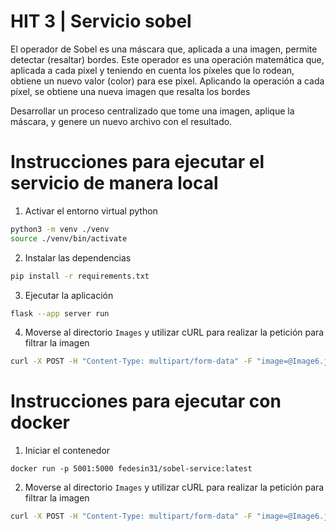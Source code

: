 # HIT 3 | Servicio sobel

El operador de Sobel es una máscara que, aplicada a una imagen, permite detectar (resaltar) bordes. Este operador es una operación matemática que, aplicada a cada pixel y teniendo en cuenta los píxeles que lo rodean, obtiene un nuevo valor (color) para ese pixel. Aplicando la operación a cada píxel, se obtiene una nueva imagen que resalta los bordes

Desarrollar un proceso centralizado que tome una imagen, aplique la máscara, y genere un nuevo archivo con el resultado.

# Instrucciones para ejecutar el servicio de manera local

1. Activar el entorno virtual python

```bash
python3 -m venv ./venv
source ./venv/bin/activate
```

2. Instalar las dependencias

```bash
pip install -r requirements.txt
```

3. Ejecutar la aplicación

```bash
flask --app server run
```

4. Moverse al directorio `Images` y utilizar cURL para realizar la petición para filtrar la imagen

```bash
curl -X POST -H "Content-Type: multipart/form-data" -F "image=@Image6.jpg" -w '\nTiempo total: %{time_total}s\n' http://localhost:5000/api/sobel --output imagen_procesada.png
```

# Instrucciones para ejecutar con docker

1. Iniciar el contenedor

```
docker run -p 5001:5000 fedesin31/sobel-service:latest
```

2. Moverse al directorio `Images` y utilizar cURL para realizar la petición para filtrar la imagen

```bash
curl -X POST -H "Content-Type: multipart/form-data" -F "image=@Image6.jpg" -w '\nTiempo total: %{time_total}s\n' http://localhost:5001/api/sobel --output imagen_procesada.png
```
